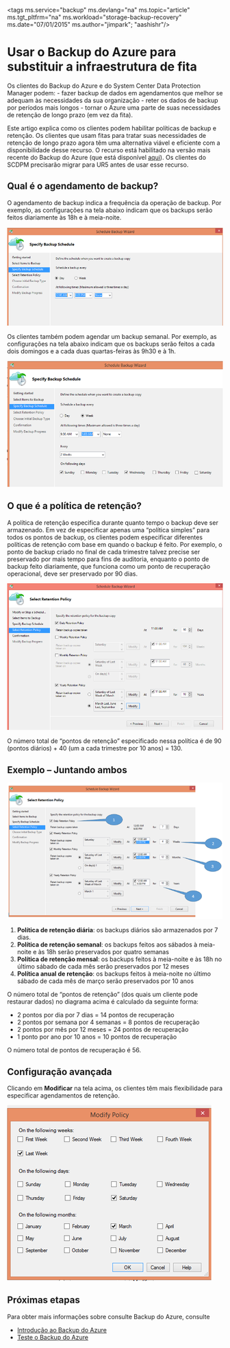 <properties
   pageTitle="Usar o Backup do Azure para substituir a infraestrutura de fita | Microsoft Azure"
   description="Saiba como o Backup do Azure fornece semântica semelhante à fita que permite fazer backup e restaurar dados no Azure"
   services="backup"
   documentationCenter=""
   authors="Jim-Parker"
   manager="jwhit"
   editor=""/>
<tags ms.service="backup" ms.devlang="na" ms.topic="article" ms.tgt\_pltfrm="na" ms.workload="storage-backup-recovery" ms.date="07/01/2015" ms.author="jimpark"; "aashishr"/>

# Usar o Backup do Azure para substituir a infraestrutura de fita
Os clientes do Backup do Azure e do System Center Data Protection Manager podem: - fazer backup de dados em agendamentos que melhor se adequam às necessidades da sua organização - reter os dados de backup por períodos mais longos - tornar o Azure uma parte de suas necessidades de retenção de longo prazo (em vez da fita).

Este artigo explica como os clientes podem habilitar políticas de backup e retenção. Os clientes que usam fitas para tratar suas necessidades de retenção de longo prazo agora têm uma alternativa viável e eficiente com a disponibilidade desse recurso. O recurso está habilitado na versão mais recente do Backup do Azure (que está disponível [aqui](http://aka.ms/azurebackup_agent)). Os clientes do SCDPM precisarão migrar para UR5 antes de usar esse recurso.

## Qual é o agendamento de backup?
O agendamento de backup indica a frequência da operação de backup. Por exemplo, as configurações na tela abaixo indicam que os backups serão feitos diariamente às 18h e à meia-noite.

![Agendamento diário](./media/backup-azure-backup-cloud-as-tape/dailybackupschedule.png)

Os clientes também podem agendar um backup semanal. Por exemplo, as configurações na tela abaixo indicam que os backups serão feitos a cada dois domingos e a cada duas quartas-feiras às 9h30 e à 1h.

![Agendamento semanal](./media/backup-azure-backup-cloud-as-tape/weeklybackupschedule.png)

## O que é a política de retenção?
A política de retenção especifica durante quanto tempo o backup deve ser armazenado. Em vez de especificar apenas uma “política simples” para todos os pontos de backup, os clientes podem especificar diferentes políticas de retenção com base em quando o backup é feito. Por exemplo, o ponto de backup criado no final de cada trimestre talvez precise ser preservado por mais tempo para fins de auditoria, enquanto o ponto de backup feito diariamente, que funciona como um ponto de recuperação operacional, deve ser preservado por 90 dias.

![Política de retenção](./media/backup-azure-backup-cloud-as-tape/retentionpolicy.png)

O número total de “pontos de retenção” especificado nessa política é de 90 (pontos diários) + 40 (um a cada trimestre por 10 anos) = 130.

## Exemplo – Juntando ambos

![Tela de exemplo](./media/backup-azure-backup-cloud-as-tape/samplescreen.png)

1. **Política de retenção diária**: os backups diários são armazenados por 7 dias.
2. **Política de retenção semanal**: os backups feitos aos sábados à meia-noite e às 18h serão preservados por quatro semanas
3. **Política de retenção mensal**: os backups feitos à meia-noite e às 18h no último sábado de cada mês serão preservados por 12 meses
4. **Política anual de retenção**: os backups feitos à meia-noite no último sábado de cada mês de março serão preservados por 10 anos

O número total de “pontos de retenção” (dos quais um cliente pode restaurar dados) no diagrama acima é calculado da seguinte forma:

- 2 pontos por dia por 7 dias = 14 pontos de recuperação
- 2 pontos por semana por 4 semanas = 8 pontos de recuperação
- 2 pontos por mês por 12 meses = 24 pontos de recuperação
- 1 ponto por ano por 10 anos = 10 pontos de recuperação

O número total de pontos de recuperação é 56.

## Configuração avançada
Clicando em **Modificar** na tela acima, os clientes têm mais flexibilidade para especificar agendamentos de retenção.

![Modificar](./media/backup-azure-backup-cloud-as-tape/modify.png)

## Próximas etapas
Para obter mais informações sobre consulte Backup do Azure, consulte

- [Introdução ao Backup do Azure](backup-introduction-to-azure-backup.md)
- [Teste o Backup do Azure](backup-try-azure-backup-in-10-mins)

<!---HONumber=July15_HO5-->